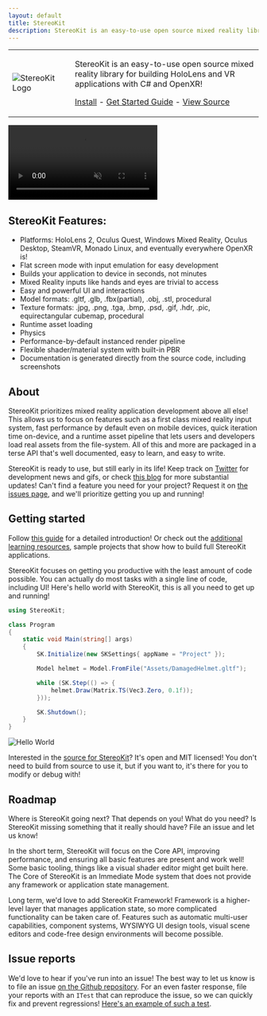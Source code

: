 ```yaml
---
layout: default
title: StereoKit
description: StereoKit is an easy-to-use open source mixed reality library for building HoloLens and VR applications with C# and OpenXR!
---
```

<table style="max-width:34em;">
<tr><td style="width:25%;">
<img src="{{site.url}}/img/StereoKitLogoLight.svg" alt="StereoKit Logo" />
</td><td><p>StereoKit is an easy-to-use open source mixed reality library for building HoloLens and VR applications with C# and OpenXR!</p><p><a href="https://marketplace.visualstudio.com/items?itemName=NickKlingensmith.StereoKitTemplates">Install</a> - <a href="{{site.url}}/Pages/Guides/Getting-Started.html">Get Started Guide</a> - <a href="https://github.com/maluoi/StereoKit/">View Source</a></p></td></tr></table>

<video autoplay loop muted><source src='{{site.url}}/img/SKHighlightReel.mp4' type='video/mp4'>Your browser doesn't seem to play .mp4s!</video>

## StereoKit Features:
- Platforms: HoloLens 2, Oculus Quest, Windows Mixed Reality, Oculus Desktop, SteamVR, Monado Linux, and eventually everywhere OpenXR is!
- Flat screen mode with input emulation for easy development
- Builds your application to device in seconds, not minutes
- Mixed Reality inputs like hands and eyes are trivial to access
- Easy and powerful UI and interactions
- Model formats: .gltf, .glb, .fbx(partial), .obj, .stl, procedural
- Texture formats: .jpg, .png, .tga, .bmp, .psd, .gif, .hdr, .pic, equirectangular cubemap, procedural
- Runtime asset loading
- Physics
- Performance-by-default instanced render pipeline
- Flexible shader/material system with built-in PBR
- Documentation is generated directly from the source code, including screenshots

## About

StereoKit prioritizes mixed reality application development above all else! This allows us to focus on features such as a first class mixed reality input system, fast performance by default even on mobile devices, quick iteration time on-device, and a runtime asset pipeline that lets users and developers load real assets from the file-system. All of this and more are packaged in a terse API that's well documented, easy to learn, and easy to write.

StereoKit is ready to use, but still early in its life! Keep track on [Twitter](https://twitter.com/koujaku/) for development news and gifs, or check [this blog](https://playdeck.net/project/stereokit) for more substantial updates! Can't find a feature you need for your project? Request it on [the issues page](https://github.com/maluoi/StereoKit/issues), and we'll prioritize getting you up and running!

## Getting started

Follow [this guide]({{site.url}}/Pages/Guides/Getting-Started.html) for a detailed introduction! Or check out the [additional learning resources]({{site.url}}/Pages/Guides/Learning-Resources.html), sample projects that show how to build full StereoKit applications.

StereoKit focuses on getting you productive with the least amount of code possible. You can actually do most tasks with a single line of code, including UI! Here's hello world with StereoKit, this is all you need to get up and running!

```csharp
using StereoKit;

class Program
{
	static void Main(string[] args)
	{
		SK.Initialize(new SKSettings{ appName = "Project" });

		Model helmet = Model.FromFile("Assets/DamagedHelmet.gltf");

		while (SK.Step(() => {
			helmet.Draw(Matrix.TS(Vec3.Zero, 0.1f));
		}));

		SK.Shutdown();
	}
}
```
![Hello World]({{site.url}}/img/StereoKitMin.gif)

Interested in the [source for StereoKit](https://github.com/maluoi/StereoKit)? It's open and MIT licensed! You don't need to build from source to use it, but if you want to, it's there for you to modify or debug with!

## Roadmap

Where is StereoKit going next? That depends on you! What do you need? Is StereoKit missing something that it really should have? File an issue and let us know!

In the short term, StereoKit will focus on the Core API, improving performance, and ensuring all basic features are present and work well! Some basic tooling, things like a visual shader editor might get built here. The Core of StereoKit is an Immediate Mode system that does not provide any framework or application state management.

Long term, we'd love to add StereoKit Framework! Framework is a higher-level layer that manages application state, so more complicated functionality can be taken care of. Features such as automatic multi-user capabilities, component systems, WYSIWYG UI design tools, visual scene editors and code-free design environments will become possible.

## Issue reports

We'd love to hear if you've run into an issue! The best way to let us know is to file an issue [on the Github repository](https://github.com/maluoi/StereoKit/issues). For an even faster response, file your reports with an `ITest` that can reproduce the issue, so we can quickly fix and prevent regressions! [Here's an example of such a test](https://github.com/maluoi/StereoKit/blob/develop/Examples/StereoKitTest/Tests/TestTextureCrash.cs).